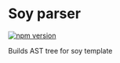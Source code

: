 # Soy parser

[![npm version](https://travis-ci.org/vm-mishchenko/soy-parser.svg?branch=master)](https://travis-ci.org/vm-mishchenko/soy-parser/builds)

Builds AST tree for soy template